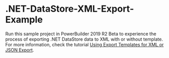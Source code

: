 # .NET-DataStore-XML-Export-Example

Run this sample project in PowerBuilder 2019 R2 Beta to experience the process of exporting .NET DataStore data to XML with or without template. For more information, check the tutorial [Using Export Templates for XML or JSON Export](https://github.com/Appeon/.NET-DataStore-XML-Export-Example/blob/master/Using_Export_Templates_for_XML_or_JSON_Export.md).
